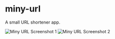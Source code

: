 # miny-url
A small URL shortener app.

![Miny URL Screenshot 1](https://i.ibb.co/Qktc0pD/miny-url1.png)
![Miny URL Screenshot 2](https://i.ibb.co/ThWcYdQ/miny-url2.png)
